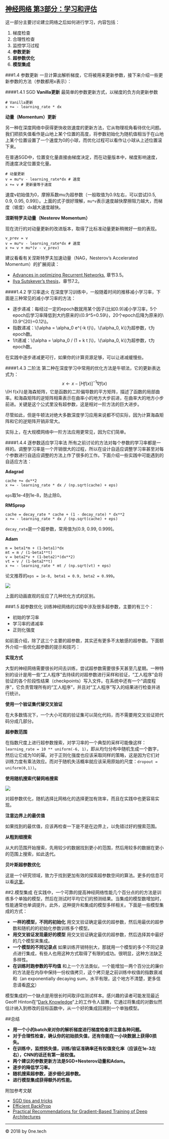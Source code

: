 [神经网络 第3部分：学习和评估](http://cs231n.github.io/neural-networks-2/)
----------
这一部分主要讨论建立网络之后如何进行学习，内容包括：

1. 梯度检查
2. 合理性检查
3. 监控学习过程
4. **参数更新**
5. **超参数优化**
6. **模型集成**

###1.4 参数更新
一旦计算出解析梯度，它将被用来更新参数，接下来介绍一些更新参数的方法（参数都用x表示）：

####1.4.1 SGD
**Vanilla更新** 最简单的参数更新方式，以梯度的负方向更新参数

	# Vanilla更新
	x += - learning_rate * dx

**动量（Momentum）更新**

另一种在深度网络中获得更快收敛速度的更新方法，它从物理视角看待优化问题。我们把损失值看作是山地上某个位置的高度，将参数初始化为随机值相当于在山地上某个位置设置了一个速度为0的小球，而优化过程可以看作让小球从上述位置滚下来。

在普通SGD中，位置变化量直接由梯度决定，而在动量版本中，梯度影响速度，而速度决定位置变化量。

	# 动量更新
	v = mu*v - learning_rate*dx # 速度
	x += v # 更新量等于速度

速度v初始值为0，摩擦系数mu为超参数（一般取值为0.9左右，可以尝试[0.5, 0.9, 0.95, 0.99]）。上面的式子很好理解，`mu*v`表示速度越快摩擦阻力越大，而梯度（坡度）dx越大速度越快。

**涅斯特罗夫动量（Nesterov Momentum）**

现在流行的对动量更新的改进版本，取得了比标准动量更新稍微好一些的表现。

	v_prev = v
	v = mu*v - learning_rate*dx # 速度
	x += v + mu*(v - v_prev) 

建议看看有关涅斯特罗夫加速动量（NAG，Nesterov’s Accelerated Momentum）的扩展阅读：

- [Advances in optimizing Recurrent Networks](https://arxiv.org/pdf/1212.0901v2.pdf), 章节3.5。
- [Ilya Sutskever’s thesis](http://www.cs.utoronto.ca/~ilya/pubs/ilya_sutskever_phd_thesis.pdf)，章节7.2。

####1.4.2 学习率退火
在深度学习训练中，一般随着时间的推移减小学习率，下面是三种常见的减小学习率的方法：

- 逐步递减：每经过一定的epoch数就用某个因子(比如0.9)减小学习率，5个epoch后学习率降低到大约原来的\\(0.9^5=0.59\\)，20个epoch后降为原来的\\(0.9^{20}=0.12\\)。
- 指数递减：\\(\alpha = \alpha\_0 e^{-k t}\\)，\\(\alpha\_0, k\\)为超参数，t为epoch数。
- 1/t递减：\\(\alpha = \alpha\_0 / (1 + k t )\\)，\\(\alpha\_0, k\\)为超参数，t为epoch数。

在实践中逐步递减更可行，如果你的计算资源足够，可以让递减缓慢些。

####1.4.3 二阶法
第二种在深度学习中常用的优化方法是牛顿法，它的更新表达式为：
$$x \leftarrow x - [H f(x)]^{-1} \nabla f(x)$$
\\(H f(x)\\)是海森矩阵，它是函数的二阶偏导数的平方矩阵，描述了函数的局部曲率。和海森矩阵的逆矩阵相乘表示在曲率小的地方大步前进，在曲率大的地方小步前进。关键是这个公式里没有超参数，这是相对一阶方法的巨大进步。

尽管如此，但是牛顿法对绝大多数深度学习应用来说都不切实际，因为计算海森矩阵和它的逆矩阵开销非常大。

实际上，在大规模网络中一阶方法应用更常见，因为它们简单。

####1.4.4 逐参数适应学习率法
所有之前讨论的方法对每个参数的学习率都是一样的。调整学习率是一个开销很大的过程，所以在设计自适应调整学习率甚至对每个参数进行自适应调整的方法上作了很多的工作。下面介绍一些实践中可能遇到的自适应方法：

**Adagrad**

	cache += dx**2
	x += - learning_rate * dx / (np.sqrt(cache) + eps)

`eps`取1e-4到1e-8，防止除0。

**RMSprop**

	cache = decay_rate * cache + (1 - decay_rate) * dx**2
	x += - learning_rate * dx / (np.sqrt(cache) + eps)

`decay_rate`是一个超参数，常用值为[0.9, 0.99, 0.999]。

**Adam**

	m = beta1*m + (1-beta1)*dx
	mt = m / (1-beta1**t)
	v = beta2*v + (1-beta2)*(dx**2)
	vt = v / (1-beta2**t)
	x += - learning_rate * mt / (np.sqrt(vt) + eps)

论文推荐的`eps = 1e-8, beta1 = 0.9, beta2 = 0.999`。

![](http://cs231n.github.io/assets/nn3/opt2.gif)

上面的动画直观的反应了几种优化方式的区别。

###1.5 超参数优化
训练神经网络的过程中涉及很多超参数，主要的有三个：

- 初始的学习率
- 学习率的递减率
- 正则化强度

如前面介绍，除了这三个主要的超参数，其实还有更多不太敏感的超参数。下面额外介绍一些优化超参数的提示和技巧：

**实现方式**

大型的神经网络需要很长时间去训练，尝试超参数需要很多天甚至几星期。一种特别的设计是用一些“工人程序”去持续的对超参数进行采样和验证，“工人程序”会将验证的各个阶段性结果（checkpoints）写入文件。在系统中还有一个“调度程序”，它负责管理所有的“工人程序”，并且对“工人程序”写入的结果进行检查并进行统计。

**使用一个验证集代替交叉验证**

在大多数情况下，一个大小可观的验证集可以简化代码，而不需要用交叉验证把代码分成几部分。

**超参数范围**

在指数尺度上进行超参数搜索，对学习率的一个典型的采样可能像这样：`learning_rate = 10 ** uniform(-6, 1)`，即从均匀分布中随机生成一个数字，然后让它成为10的幂。对于正则化强度也应该采取同样的策略，这是因为它们对训练力度有乘法效应。而对于随机失活概率就应该采用原始的尺度：`dropout = uniform(0,1))`。

**使用随机搜索代替网格搜索**

![](http://cs231n.github.io/assets/nn3/gridsearchbad.jpeg)

对超参数优化，随机选择比网格化的选择更加有效率，而且在实践中也更容易实现。

**注意边界上的最优值**

如果找到的最优值，应该再检查一下是不是在边界上，以免错过好的搜索范围。

**从粗到细搜索**

从大的范围开始搜索，先用较少的数据找到更小的范围，然后用较多的数据在更小的范围上搜索，如此迭代。

**贝叶斯超参数优化**

这是一个研究领域，致力于找到更加有效的探索超参数空间的算法。更多的信息可以看[这里](http://nlpers.blogspot.com/2014/10/hyperparameter-search-bayesian.html)。

##2.模型集成
在实践中，一个可靠的提高神经网络性能几个百分点的的方法是训练多个单独的模型，然后在测试时平均它们的预测结果。当集成的模型数增加时，性能通常也单调提升。此外，这种提升和集成的模型多样相关。下面是一些模型集成的方式：

- **一样的模型，不同的初始化** 用交叉验证确定最优的超参数，然后用最优的超参数和随机的的初始化参数训练多个模型。
- **用交叉验证发现最好的模型** 用交叉验证确定最优的超参数，然后选择其中最好的几个模型来集成。
- **一个模型的不同记录点** 如果训练开销特别大，那就用一个模型的多个不同记录点进行集成，有些人也用这种方式取得了有限的成功。很明显，这种方法缺乏多样性。
- **在训练时跑参数的平均值** 和上一个方法类似，一个能增加一两个百分比的廉价的方法是在内存中保持一份权值拷贝，这个拷贝是之前训练中权值的指数衰减和（an exponentially decaying sum，水平有限，这个地方不清楚，更多信息请看[原文](http://cs231n.github.io/neural-networks-3/)）

模型集成的一个缺点是用很长时间取评估测试样本。感兴趣的读者可能发现最近Geoff Hinton在“[Dark Knowledge](https://www.youtube.com/watch?v=EK61htlw8hY)”上的工作令人鼓舞，它通过将集成的对数似然估计纳入到修改的目标函数中，从一个好的集成回溯到一个单独模型。

##总结

- **用一个小的batch来对你的解析梯度进行梯度检查并注意各种问题。**
- **对于合理性检查，确认你的初始损失值，还有你能在一小块数据上获得0损失。**
- **在训练中，监控损失值，训练/验证准确率还有权值变化率（应该在1e-3左右），CNN的话还有第一层权值。**
- **两个建议的参数更新方法是SGD+Nesterov动量和Adam。**
- **逐步的降低学习率。**
- **随机搜索超参数，逐步细化超参数。**
- **进行模型集成获得额外的性能。**

附加参考文献

- [SGD tips and tricks](https://www.microsoft.com/en-us/research/publication/stochastic-gradient-tricks/?from=http%3A%2F%2Fresearch.microsoft.com%2Fpubs%2F192769%2Ftricks-2012.pdf) 
- [Efficient BackProp](http://yann.lecun.com/exdb/publis/pdf/lecun-98b.pdf)
- [Practical Recommendations for Gradient-Based Training of Deep Architectures](https://arxiv.org/pdf/1206.5533v2.pdf)

---
© 2018 by 0ne.tech